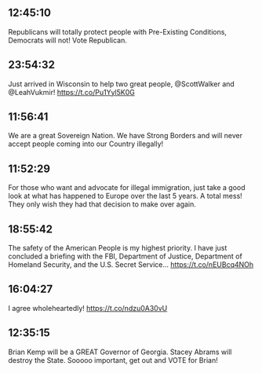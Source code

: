## 12:45:10
Republicans will totally protect people with Pre-Existing Conditions, Democrats will not! Vote Republican.
## 23:54:32
Just arrived in Wisconsin to help two great people, @ScottWalker and @LeahVukmir! https://t.co/Pu1Yyl5K0G
## 11:56:41
We are a great Sovereign Nation. We have Strong Borders and will never accept people coming into our Country illegally!
## 11:52:29
For those who want and advocate for illegal immigration, just take a good look at what has happened to Europe over the last 5 years. A total mess! They only wish they had that decision to make over again.
## 18:55:42
The safety of the American People is my highest priority. I have just concluded a briefing with the FBI, Department of Justice, Department of Homeland Security, and the U.S. Secret Service... https://t.co/nEUBcq4NOh
## 16:04:27
I agree wholeheartedly! https://t.co/ndzu0A30vU
## 12:35:15
Brian Kemp will be a GREAT Governor of Georgia. Stacey Abrams will destroy the State. Sooooo important, get out and VOTE for Brian!
